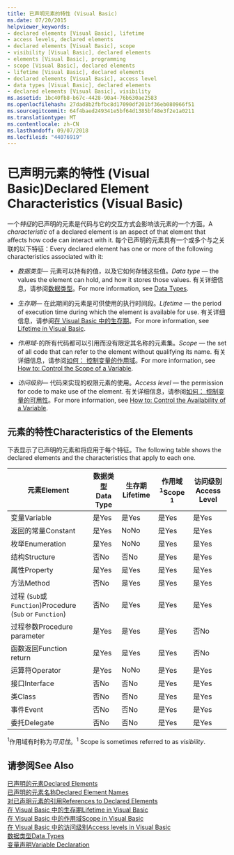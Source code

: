 ```yaml
---
title: 已声明元素的特性 (Visual Basic)
ms.date: 07/20/2015
helpviewer_keywords:
- declared elements [Visual Basic], lifetime
- access levels, declared elements
- declared elements [Visual Basic], scope
- visibility [Visual Basic], declared elements
- elements [Visual Basic], programming
- scope [Visual Basic], declared elements
- lifetime [Visual Basic], declared elements
- declared elements [Visual Basic], access level
- data types [Visual Basic], declared elements
- declared elements [Visual Basic], visibility
ms.assetid: 1bc40fb8-b67c-4428-90a4-76b630ae2583
ms.openlocfilehash: 27dad8b2fbfbc8d17090df201bf36eb080966f51
ms.sourcegitcommit: 64f4baed249341e5bf64d1385bf48e3f2e1a0211
ms.translationtype: MT
ms.contentlocale: zh-CN
ms.lasthandoff: 09/07/2018
ms.locfileid: "44076919"
---
```

# <a name="declared-element-characteristics-visual-basic"></a><span data-ttu-id="4f3d6-102">已声明元素的特性 (Visual Basic)</span><span class="sxs-lookup"><span data-stu-id="4f3d6-102">Declared Element Characteristics (Visual Basic)</span></span>
<span data-ttu-id="4f3d6-103">一个*特征*的已声明的元素是代码与它的交互方式会影响该元素的一个方面。</span><span class="sxs-lookup"><span data-stu-id="4f3d6-103">A *characteristic* of a declared element is an aspect of that element that affects how code can interact with it.</span></span> <span data-ttu-id="4f3d6-104">每个已声明的元素具有一个或多个与之关联的以下特征：</span><span class="sxs-lookup"><span data-stu-id="4f3d6-104">Every declared element has one or more of the following characteristics associated with it:</span></span>  
  
-   <span data-ttu-id="4f3d6-105">*数据类型*— 元素可以持有的值，以及它如何存储这些值。</span><span class="sxs-lookup"><span data-stu-id="4f3d6-105">*Data type* — the values the element can hold, and how it stores those values.</span></span> <span data-ttu-id="4f3d6-106">有关详细信息，请参阅[数据类型](../../../../visual-basic/language-reference/data-types/index.md)。</span><span class="sxs-lookup"><span data-stu-id="4f3d6-106">For more information, see [Data Types](../../../../visual-basic/language-reference/data-types/index.md).</span></span>  
  
-   <span data-ttu-id="4f3d6-107">*生存期*— 在此期间的元素是可供使用的执行时间段。</span><span class="sxs-lookup"><span data-stu-id="4f3d6-107">*Lifetime* — the period of execution time during which the element is available for use.</span></span> <span data-ttu-id="4f3d6-108">有关详细信息，请参阅[在 Visual Basic 中的生存期](../../../../visual-basic/programming-guide/language-features/declared-elements/lifetime.md)。</span><span class="sxs-lookup"><span data-stu-id="4f3d6-108">For more information, see [Lifetime in Visual Basic](../../../../visual-basic/programming-guide/language-features/declared-elements/lifetime.md).</span></span>  
  
-   <span data-ttu-id="4f3d6-109">*作用域*-的所有代码都可以引用而没有限定其名称的元素集。</span><span class="sxs-lookup"><span data-stu-id="4f3d6-109">*Scope* — the set of all code that can refer to the element without qualifying its name.</span></span> <span data-ttu-id="4f3d6-110">有关详细信息，请参阅[如何： 控制变量的作用域](../../../../visual-basic/programming-guide/language-features/declared-elements/how-to-control-the-scope-of-a-variable.md)。</span><span class="sxs-lookup"><span data-stu-id="4f3d6-110">For more information, see [How to: Control the Scope of a Variable](../../../../visual-basic/programming-guide/language-features/declared-elements/how-to-control-the-scope-of-a-variable.md).</span></span>  
  
-   <span data-ttu-id="4f3d6-111">*访问级别*— 代码来实现的权限元素的使用。</span><span class="sxs-lookup"><span data-stu-id="4f3d6-111">*Access level* — the permission for code to make use of the element.</span></span> <span data-ttu-id="4f3d6-112">有关详细信息，请参阅[如何： 控制变量的可用性](../../../../visual-basic/programming-guide/language-features/declared-elements/how-to-control-the-availability-of-a-variable.md)。</span><span class="sxs-lookup"><span data-stu-id="4f3d6-112">For more information, see [How to: Control the Availability of a Variable](../../../../visual-basic/programming-guide/language-features/declared-elements/how-to-control-the-availability-of-a-variable.md).</span></span>  
  
## <a name="characteristics-of-the-elements"></a><span data-ttu-id="4f3d6-113">元素的特性</span><span class="sxs-lookup"><span data-stu-id="4f3d6-113">Characteristics of the Elements</span></span>  
 <span data-ttu-id="4f3d6-114">下表显示了已声明的元素和将应用于每个特征。</span><span class="sxs-lookup"><span data-stu-id="4f3d6-114">The following table shows the declared elements and the characteristics that apply to each one.</span></span>  
  
|<span data-ttu-id="4f3d6-115">元素</span><span class="sxs-lookup"><span data-stu-id="4f3d6-115">Element</span></span>|<span data-ttu-id="4f3d6-116">数据类型</span><span class="sxs-lookup"><span data-stu-id="4f3d6-116">Data Type</span></span>|<span data-ttu-id="4f3d6-117">生存期</span><span class="sxs-lookup"><span data-stu-id="4f3d6-117">Lifetime</span></span>|<span data-ttu-id="4f3d6-118">作用域<sup>1</sup></span><span class="sxs-lookup"><span data-stu-id="4f3d6-118">Scope <sup>1</sup></span></span>|<span data-ttu-id="4f3d6-119">访问级别</span><span class="sxs-lookup"><span data-stu-id="4f3d6-119">Access Level</span></span>|  
|-------------|---------------|--------------|------------------------|------------------|  
|<span data-ttu-id="4f3d6-120">变量</span><span class="sxs-lookup"><span data-stu-id="4f3d6-120">Variable</span></span>|<span data-ttu-id="4f3d6-121">是</span><span class="sxs-lookup"><span data-stu-id="4f3d6-121">Yes</span></span>|<span data-ttu-id="4f3d6-122">是</span><span class="sxs-lookup"><span data-stu-id="4f3d6-122">Yes</span></span>|<span data-ttu-id="4f3d6-123">是</span><span class="sxs-lookup"><span data-stu-id="4f3d6-123">Yes</span></span>|<span data-ttu-id="4f3d6-124">是</span><span class="sxs-lookup"><span data-stu-id="4f3d6-124">Yes</span></span>|  
|<span data-ttu-id="4f3d6-125">返回的常量</span><span class="sxs-lookup"><span data-stu-id="4f3d6-125">Constant</span></span>|<span data-ttu-id="4f3d6-126">是</span><span class="sxs-lookup"><span data-stu-id="4f3d6-126">Yes</span></span>|<span data-ttu-id="4f3d6-127">No</span><span class="sxs-lookup"><span data-stu-id="4f3d6-127">No</span></span>|<span data-ttu-id="4f3d6-128">是</span><span class="sxs-lookup"><span data-stu-id="4f3d6-128">Yes</span></span>|<span data-ttu-id="4f3d6-129">是</span><span class="sxs-lookup"><span data-stu-id="4f3d6-129">Yes</span></span>|  
|<span data-ttu-id="4f3d6-130">枚举</span><span class="sxs-lookup"><span data-stu-id="4f3d6-130">Enumeration</span></span>|<span data-ttu-id="4f3d6-131">是</span><span class="sxs-lookup"><span data-stu-id="4f3d6-131">Yes</span></span>|<span data-ttu-id="4f3d6-132">No</span><span class="sxs-lookup"><span data-stu-id="4f3d6-132">No</span></span>|<span data-ttu-id="4f3d6-133">是</span><span class="sxs-lookup"><span data-stu-id="4f3d6-133">Yes</span></span>|<span data-ttu-id="4f3d6-134">是</span><span class="sxs-lookup"><span data-stu-id="4f3d6-134">Yes</span></span>|  
|<span data-ttu-id="4f3d6-135">结构</span><span class="sxs-lookup"><span data-stu-id="4f3d6-135">Structure</span></span>|<span data-ttu-id="4f3d6-136">否</span><span class="sxs-lookup"><span data-stu-id="4f3d6-136">No</span></span>|<span data-ttu-id="4f3d6-137">否</span><span class="sxs-lookup"><span data-stu-id="4f3d6-137">No</span></span>|<span data-ttu-id="4f3d6-138">是</span><span class="sxs-lookup"><span data-stu-id="4f3d6-138">Yes</span></span>|<span data-ttu-id="4f3d6-139">是</span><span class="sxs-lookup"><span data-stu-id="4f3d6-139">Yes</span></span>|  
|<span data-ttu-id="4f3d6-140">属性</span><span class="sxs-lookup"><span data-stu-id="4f3d6-140">Property</span></span>|<span data-ttu-id="4f3d6-141">是</span><span class="sxs-lookup"><span data-stu-id="4f3d6-141">Yes</span></span>|<span data-ttu-id="4f3d6-142">是</span><span class="sxs-lookup"><span data-stu-id="4f3d6-142">Yes</span></span>|<span data-ttu-id="4f3d6-143">是</span><span class="sxs-lookup"><span data-stu-id="4f3d6-143">Yes</span></span>|<span data-ttu-id="4f3d6-144">是</span><span class="sxs-lookup"><span data-stu-id="4f3d6-144">Yes</span></span>|  
|<span data-ttu-id="4f3d6-145">方法</span><span class="sxs-lookup"><span data-stu-id="4f3d6-145">Method</span></span>|<span data-ttu-id="4f3d6-146">否</span><span class="sxs-lookup"><span data-stu-id="4f3d6-146">No</span></span>|<span data-ttu-id="4f3d6-147">是</span><span class="sxs-lookup"><span data-stu-id="4f3d6-147">Yes</span></span>|<span data-ttu-id="4f3d6-148">是</span><span class="sxs-lookup"><span data-stu-id="4f3d6-148">Yes</span></span>|<span data-ttu-id="4f3d6-149">是</span><span class="sxs-lookup"><span data-stu-id="4f3d6-149">Yes</span></span>|  
|<span data-ttu-id="4f3d6-150">过程 (`Sub`或`Function`)</span><span class="sxs-lookup"><span data-stu-id="4f3d6-150">Procedure (`Sub` or `Function`)</span></span>|<span data-ttu-id="4f3d6-151">否</span><span class="sxs-lookup"><span data-stu-id="4f3d6-151">No</span></span>|<span data-ttu-id="4f3d6-152">是</span><span class="sxs-lookup"><span data-stu-id="4f3d6-152">Yes</span></span>|<span data-ttu-id="4f3d6-153">是</span><span class="sxs-lookup"><span data-stu-id="4f3d6-153">Yes</span></span>|<span data-ttu-id="4f3d6-154">是</span><span class="sxs-lookup"><span data-stu-id="4f3d6-154">Yes</span></span>|  
|<span data-ttu-id="4f3d6-155">过程参数</span><span class="sxs-lookup"><span data-stu-id="4f3d6-155">Procedure parameter</span></span>|<span data-ttu-id="4f3d6-156">是</span><span class="sxs-lookup"><span data-stu-id="4f3d6-156">Yes</span></span>|<span data-ttu-id="4f3d6-157">是</span><span class="sxs-lookup"><span data-stu-id="4f3d6-157">Yes</span></span>|<span data-ttu-id="4f3d6-158">是</span><span class="sxs-lookup"><span data-stu-id="4f3d6-158">Yes</span></span>|<span data-ttu-id="4f3d6-159">否</span><span class="sxs-lookup"><span data-stu-id="4f3d6-159">No</span></span>|  
|<span data-ttu-id="4f3d6-160">函数返回</span><span class="sxs-lookup"><span data-stu-id="4f3d6-160">Function return</span></span>|<span data-ttu-id="4f3d6-161">是</span><span class="sxs-lookup"><span data-stu-id="4f3d6-161">Yes</span></span>|<span data-ttu-id="4f3d6-162">是</span><span class="sxs-lookup"><span data-stu-id="4f3d6-162">Yes</span></span>|<span data-ttu-id="4f3d6-163">是</span><span class="sxs-lookup"><span data-stu-id="4f3d6-163">Yes</span></span>|<span data-ttu-id="4f3d6-164">否</span><span class="sxs-lookup"><span data-stu-id="4f3d6-164">No</span></span>|  
|<span data-ttu-id="4f3d6-165">运算符</span><span class="sxs-lookup"><span data-stu-id="4f3d6-165">Operator</span></span>|<span data-ttu-id="4f3d6-166">是</span><span class="sxs-lookup"><span data-stu-id="4f3d6-166">Yes</span></span>|<span data-ttu-id="4f3d6-167">No</span><span class="sxs-lookup"><span data-stu-id="4f3d6-167">No</span></span>|<span data-ttu-id="4f3d6-168">是</span><span class="sxs-lookup"><span data-stu-id="4f3d6-168">Yes</span></span>|<span data-ttu-id="4f3d6-169">是</span><span class="sxs-lookup"><span data-stu-id="4f3d6-169">Yes</span></span>|  
|<span data-ttu-id="4f3d6-170">接口</span><span class="sxs-lookup"><span data-stu-id="4f3d6-170">Interface</span></span>|<span data-ttu-id="4f3d6-171">否</span><span class="sxs-lookup"><span data-stu-id="4f3d6-171">No</span></span>|<span data-ttu-id="4f3d6-172">否</span><span class="sxs-lookup"><span data-stu-id="4f3d6-172">No</span></span>|<span data-ttu-id="4f3d6-173">是</span><span class="sxs-lookup"><span data-stu-id="4f3d6-173">Yes</span></span>|<span data-ttu-id="4f3d6-174">是</span><span class="sxs-lookup"><span data-stu-id="4f3d6-174">Yes</span></span>|  
|<span data-ttu-id="4f3d6-175">类</span><span class="sxs-lookup"><span data-stu-id="4f3d6-175">Class</span></span>|<span data-ttu-id="4f3d6-176">否</span><span class="sxs-lookup"><span data-stu-id="4f3d6-176">No</span></span>|<span data-ttu-id="4f3d6-177">否</span><span class="sxs-lookup"><span data-stu-id="4f3d6-177">No</span></span>|<span data-ttu-id="4f3d6-178">是</span><span class="sxs-lookup"><span data-stu-id="4f3d6-178">Yes</span></span>|<span data-ttu-id="4f3d6-179">是</span><span class="sxs-lookup"><span data-stu-id="4f3d6-179">Yes</span></span>|  
|<span data-ttu-id="4f3d6-180">事件</span><span class="sxs-lookup"><span data-stu-id="4f3d6-180">Event</span></span>|<span data-ttu-id="4f3d6-181">否</span><span class="sxs-lookup"><span data-stu-id="4f3d6-181">No</span></span>|<span data-ttu-id="4f3d6-182">否</span><span class="sxs-lookup"><span data-stu-id="4f3d6-182">No</span></span>|<span data-ttu-id="4f3d6-183">是</span><span class="sxs-lookup"><span data-stu-id="4f3d6-183">Yes</span></span>|<span data-ttu-id="4f3d6-184">是</span><span class="sxs-lookup"><span data-stu-id="4f3d6-184">Yes</span></span>|  
|<span data-ttu-id="4f3d6-185">委托</span><span class="sxs-lookup"><span data-stu-id="4f3d6-185">Delegate</span></span>|<span data-ttu-id="4f3d6-186">否</span><span class="sxs-lookup"><span data-stu-id="4f3d6-186">No</span></span>|<span data-ttu-id="4f3d6-187">否</span><span class="sxs-lookup"><span data-stu-id="4f3d6-187">No</span></span>|<span data-ttu-id="4f3d6-188">是</span><span class="sxs-lookup"><span data-stu-id="4f3d6-188">Yes</span></span>|<span data-ttu-id="4f3d6-189">是</span><span class="sxs-lookup"><span data-stu-id="4f3d6-189">Yes</span></span>|  
  
 <span data-ttu-id="4f3d6-190"><sup>1</sup>作用域有时称为*可见性*。</span><span class="sxs-lookup"><span data-stu-id="4f3d6-190"><sup>1</sup> Scope is sometimes referred to as *visibility*.</span></span>  
  
## <a name="see-also"></a><span data-ttu-id="4f3d6-191">请参阅</span><span class="sxs-lookup"><span data-stu-id="4f3d6-191">See Also</span></span>  
 [<span data-ttu-id="4f3d6-192">已声明的元素</span><span class="sxs-lookup"><span data-stu-id="4f3d6-192">Declared Elements</span></span>](../../../../visual-basic/programming-guide/language-features/declared-elements/index.md)  
 [<span data-ttu-id="4f3d6-193">已声明的元素名称</span><span class="sxs-lookup"><span data-stu-id="4f3d6-193">Declared Element Names</span></span>](../../../../visual-basic/programming-guide/language-features/declared-elements/declared-element-names.md)  
 [<span data-ttu-id="4f3d6-194">对已声明元素的引用</span><span class="sxs-lookup"><span data-stu-id="4f3d6-194">References to Declared Elements</span></span>](../../../../visual-basic/programming-guide/language-features/declared-elements/references-to-declared-elements.md)  
 [<span data-ttu-id="4f3d6-195">在 Visual Basic 中的生存期</span><span class="sxs-lookup"><span data-stu-id="4f3d6-195">Lifetime in Visual Basic</span></span>](../../../../visual-basic/programming-guide/language-features/declared-elements/lifetime.md)  
 [<span data-ttu-id="4f3d6-196">在 Visual Basic 中的作用域</span><span class="sxs-lookup"><span data-stu-id="4f3d6-196">Scope in Visual Basic</span></span>](../../../../visual-basic/programming-guide/language-features/declared-elements/scope.md)  
 [<span data-ttu-id="4f3d6-197">在 Visual Basic 中的访问级别</span><span class="sxs-lookup"><span data-stu-id="4f3d6-197">Access levels in Visual Basic</span></span>](../../../../visual-basic/programming-guide/language-features/declared-elements/access-levels.md)  
 [<span data-ttu-id="4f3d6-198">数据类型</span><span class="sxs-lookup"><span data-stu-id="4f3d6-198">Data Types</span></span>](../../../../visual-basic/programming-guide/language-features/data-types/index.md)  
 [<span data-ttu-id="4f3d6-199">变量声明</span><span class="sxs-lookup"><span data-stu-id="4f3d6-199">Variable Declaration</span></span>](../../../../visual-basic/programming-guide/language-features/variables/variable-declaration.md)

